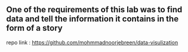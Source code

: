 ## One of the requirements of this lab was to find data and tell the information it contains in the form of a story


repo link : https://github.com/mohmmadnoorjebreen/data-visulization